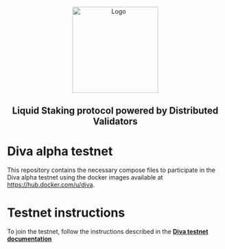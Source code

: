 <br />
<div align="center">
  <a href="#">
    <img src="https://diva.community/metalogo.png" alt="Logo" width="200">
  </a>
  <h2 align="center">
    Liquid Staking protocol powered by Distributed Validators
  </h2>
</div>

# Diva alpha testnet

This repository contains the necessary compose files to participate in the Diva alpha testnet using the docker images available at https://hub.docker.com/u/diva.

# Testnet instructions

To join the testnet, follow the instructions described in the [**Diva testnet documentation**]([https://docs.shamirlabs.org/testnet/intro](https://docs.shamirlabs.org/diva/testnet/install/scripts/docker)https://docs.shamirlabs.org/diva/testnet/install/scripts/docker)
